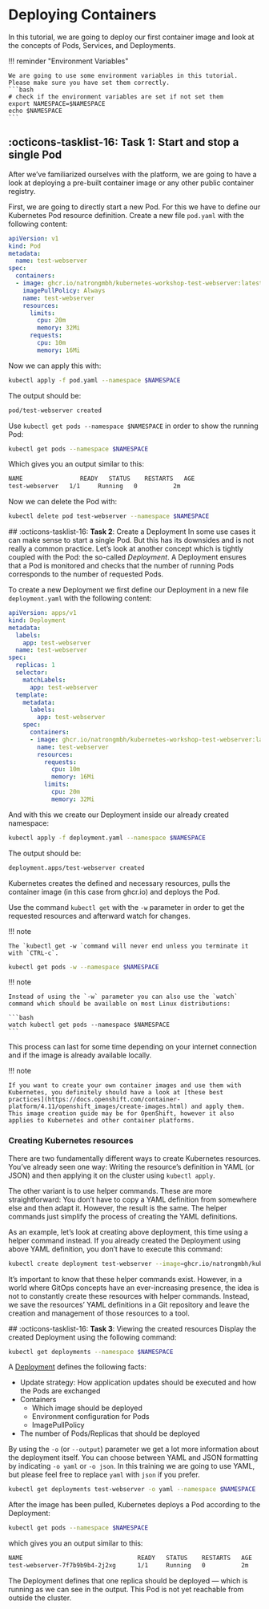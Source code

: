# Deploying Containers
In this tutorial, we are going to deploy our first container image and look at the concepts of Pods, Services, and Deployments.

!!! reminder "Environment Variables"

    We are going to use some environment variables in this tutorial. Please make sure you have set them correctly.
    ```bash
    # check if the environment variables are set if not set them
    export NAMESPACE=$NAMESPACE
    echo $NAMESPACE
    ```

## :octicons-tasklist-16: **Task 1**: Start and stop a single Pod
After we’ve familiarized ourselves with the platform, we are going to have a look at deploying a pre-built container image or any other public container registry.

First, we are going to directly start a new Pod.
For this we have to define our Kubernetes Pod resource definition. 
Create a new file `pod.yaml` with the following content:

```yaml
apiVersion: v1
kind: Pod
metadata:
  name: test-webserver
spec:
  containers:
  - image: ghcr.io/natrongmbh/kubernetes-workshop-test-webserver:latest
    imagePullPolicy: Always
    name: test-webserver
    resources:
      limits:
        cpu: 20m
        memory: 32Mi
      requests:
        cpu: 10m
        memory: 16Mi
```

Now we can apply this with:

```bash
kubectl apply -f pod.yaml --namespace $NAMESPACE
```

The output should be:
```bash
pod/test-webserver created
```

Use `kubectl get pods --namespace $NAMESPACE` in order to show the running Pod:

```bash
kubectl get pods --namespace $NAMESPACE
```

Which gives you an output similar to this:

```bash
NAME                READY   STATUS    RESTARTS   AGE
test-webserver   1/1     Running   0          2m
```

Now we can delete the Pod with:

```bash
kubectl delete pod test-webserver --namespace $NAMESPACE
```

## :octicons-tasklist-16: **Task 2**: Create a Deployment
In some use cases it can make sense to start a single Pod. But this has its downsides and is not really a common practice. Let’s look at another concept which is tightly coupled with the Pod: the so-called *Deployment*. A Deployment ensures that a Pod is monitored and checks that the number of running Pods corresponds to the number of requested Pods.

To create a new Deployment we first define our Deployment in a new file `deployment.yaml` with the following content:

```yaml
apiVersion: apps/v1
kind: Deployment
metadata:
  labels:
    app: test-webserver
  name: test-webserver
spec:
  replicas: 1
  selector:
    matchLabels:
      app: test-webserver
  template:
    metadata:
      labels:
        app: test-webserver
    spec:
      containers:
      - image: ghcr.io/natrongmbh/kubernetes-workshop-test-webserver:latest
        name: test-webserver
        resources:
          requests:
            cpu: 10m
            memory: 16Mi
          limits:
            cpu: 20m
            memory: 32Mi
```

And with this we create our Deployment inside our already created namespace:

```bash
kubectl apply -f deployment.yaml --namespace $NAMESPACE
```

The output should be:

```bash
deployment.apps/test-webserver created
```

Kubernetes creates the defined and necessary resources, pulls the container image (in this case from ghcr.io) and deploys the Pod.

Use the command `kubectl get` with the `-w` parameter in order to get the requested resources and afterward watch for changes.

!!! note

    The `kubectl get -w `command will never end unless you terminate it with `CTRL-c`.

```bash
kubectl get pods -w --namespace $NAMESPACE
```

!!! note
    
    Instead of using the `-w` parameter you can also use the `watch` command which should be available on most Linux distributions:

    ```bash
    watch kubectl get pods --namespace $NAMESPACE
    ```

This process can last for some time depending on your internet connection and if the image is already available locally.

!!! note

    If you want to create your own container images and use them with Kubernetes, you definitely should have a look at [these best practices](https://docs.openshift.com/container-platform/4.11/openshift_images/create-images.html) and apply them. This image creation guide may be for OpenShift, however it also applies to Kubernetes and other container platforms.

### Creating Kubernetes resources
There are two fundamentally different ways to create Kubernetes resources. You’ve already seen one way: Writing the resource’s definition in YAML (or JSON) and then applying it on the cluster using `kubectl apply`.

The other variant is to use helper commands. These are more straightforward: You don’t have to copy a YAML definition from somewhere else and then adapt it. However, the result is the same. The helper commands just simplify the process of creating the YAML definitions.

As an example, let’s look at creating above deployment, this time using a helper command instead. If you already created the Deployment using above YAML definition, you don’t have to execute this command:

```bash
kubectl create deployment test-webserver --image=ghcr.io/natrongmbh/kubernetes-workshop-test-webserver:latest --namespace $NAMESPACE
```

It’s important to know that these helper commands exist. However, in a world where GitOps concepts have an ever-increasing presence, the idea is not to constantly create these resources with helper commands. Instead, we save the resources’ YAML definitions in a Git repository and leave the creation and management of those resources to a tool.

## :octicons-tasklist-16: **Task 3**: Viewing the created resources
Display the created Deployment using the following command:

```bash
kubectl get deployments --namespace $NAMESPACE
```

A [Deployment](https://kubernetes.io/docs/concepts/workloads/controllers/deployment/) defines the following facts:

- Update strategy: How application updates should be executed and how the Pods are exchanged
- Containers
    - Which image should be deployed
    - Environment configuration for Pods
    - ImagePullPolicy
- The number of Pods/Replicas that should be deployed

By using the `-o` (or `--output`) parameter we get a lot more information about the deployment itself. You can choose between YAML and JSON formatting by indicating `-o yaml` or `-o json`. In this training we are going to use YAML, but please feel free to replace `yaml` with `json` if you prefer.

```bash
kubectl get deployments test-webserver -o yaml --namespace $NAMESPACE
```

After the image has been pulled, Kubernetes deploys a Pod according to the Deployment:

```bash
kubectl get pods --namespace $NAMESPACE
```

which gives you an output similar to this:

```bash
NAME                                READY   STATUS    RESTARTS   AGE
test-webserver-7f7b9b9b4-2j2xg      1/1     Running   0          2m
```

The Deployment defines that one replica should be deployed — which is running as we can see in the output. This Pod is not yet reachable from outside the cluster.
